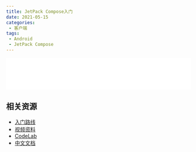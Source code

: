 ```yaml
---
title: JetPack Compose入门
date: 2021-05-15
categories:
 - 客户端
tags:
 - Android
 - JetPack Compose
---
```


<iframe frameborder="no" border="0" marginwidth="0" marginheight="0" width="100%" height=86 src="//music.163.com/outchain/player?type=2&id=1357774614&auto=0&height=66"></iframe>

## 相关资源

- [入门路线](https://developer.android.google.cn/courses/pathways/compose)
- [视频资料](https://list.youku.com/albumlist/show/id_59672719)
- [CodeLab](https://developersummit.googlecnapps.cn/)
- [中文文档](https://docs.compose.net.cn/)

